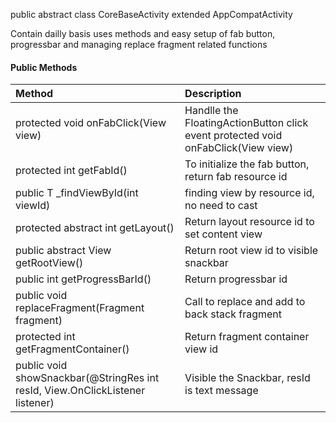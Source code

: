 public abstract class CoreBaseActivity extended AppCompatActivity

Contain dailly basis uses methods and easy setup of fab button, progressbar and managing replace fragment related functions 

#### Public Methods

Method           |  Description              
:-------------------------|:-------------------------
protected void onFabClick(View view) | Handlle the FloatingActionButton click event                                                        protected void onFabClick(View view) | Handlle the FloatingActionButton click event 
protected int getFabId() | To initialize the fab button, return fab resource id 
public <T extends View> T _findViewById(int viewId) | finding view by resource id, no need to cast 
protected abstract int getLayout() | Return layout resource id to set content view 
public abstract View getRootView() | Return root view id to visible snackbar 
public int getProgressBarId() | Return progressbar id 
public void replaceFragment(Fragment fragment) | Call to replace and add to back stack fragment 
protected int getFragmentContainer() | Return fragment container view id 
public void showSnackbar(@StringRes int resId, View.OnClickListener listener) | Visible the Snackbar, resId is text message 

